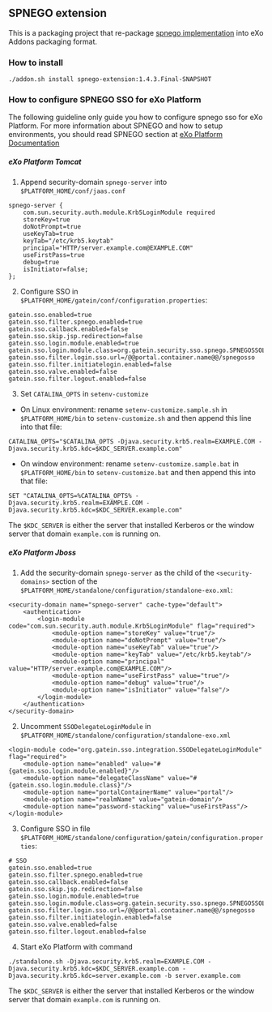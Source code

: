 ## SPNEGO extension

This is a packaging project that re-package [spnego implementation](https://github.com/gatein/gatein-sso/tree/master/spnegosso) into eXo Addons packaging format.

### How to install

```
./addon.sh install spnego-extension:1.4.3.Final-SNAPSHOT
```

### How to configure SPNEGO SSO for eXo Platform

The following guideline only guide you how to configure spnego sso for eXo Platform.
For more information about SPNEGO and how to setup environments, you should read SPNEGO section at [eXo Platform Documentation](http://docs.exoplatform.com/public/index.jsp?topic=%2FPLF40%2FSingle_Sign_On-SPNEGO.html&cp=1_7_4_7_3)


##### eXo Platform Tomcat

1. Append security-domain `spnego-server` into `$PLATFORM_HOME/conf/jaas.conf`
```
spnego-server {
	com.sun.security.auth.module.Krb5LoginModule required
	storeKey=true
	doNotPrompt=true
	useKeyTab=true
	keyTab="/etc/krb5.keytab"
	principal="HTTP/server.example.com@EXAMPLE.COM"
	useFirstPass=true
	debug=true
	isInitiator=false;
};
```

2. Configure SSO in `$PLATFORM_HOME/gatein/conf/configuration.properties`:
```
gatein.sso.enabled=true
gatein.sso.filter.spnego.enabled=true
gatein.sso.callback.enabled=false
gatein.sso.skip.jsp.redirection=false
gatein.sso.login.module.enabled=true
gatein.sso.login.module.class=org.gatein.security.sso.spnego.SPNEGOSSOLoginModule
gatein.sso.filter.login.sso.url=/@@portal.container.name@@/spnegosso
gatein.sso.filter.initiatelogin.enabled=false
gatein.sso.valve.enabled=false
gatein.sso.filter.logout.enabled=false
```

3. Set `CATALINA_OPTS` in `setenv-customize`
- On Linux environment: rename `setenv-customize.sample.sh` in `$PLATFORM_HOME/bin` to `setenv-customize.sh` and then append this line into that file:

```
CATALINA_OPTS="$CATALINA_OPTS -Djava.security.krb5.realm=EXAMPLE.COM -Djava.security.krb5.kdc=$KDC_SERVER.example.com"
```

- On window environment: rename `setenv-customize.sample.bat` in `$PLATFORM_HOME/bin` to `setenv-customize.bat` and then append this into that file:

```
SET "CATALINA_OPTS=%CATALINA_OPTS% -Djava.security.krb5.realm=EXAMPLE.COM -Djava.security.krb5.kdc=$KDC_SERVER.example.com"
```
The `$KDC_SERVER` is either the server that installed Kerberos or the window server that domain `example.com` is running on.


##### eXo Platform Jboss
1. Add the security-domain `spnego-server` as the child of the `<security-domains>` section of the `$PLATFORM_HOME/standalone/configuration/standalone-exo.xml`:
```
<security-domain name="spnego-server" cache-type="default">
    <authentication>
        <login-module code="com.sun.security.auth.module.Krb5LoginModule" flag="required">
            <module-option name="storeKey" value="true"/>
            <module-option name="doNotPrompt" value="true"/>
            <module-option name="useKeyTab" value="true"/>
            <module-option name="keyTab" value="/etc/krb5.keytab"/>
            <module-option name="principal" value="HTTP/server.example.com@EXAMPLE.COM"/>
            <module-option name="useFirstPass" value="true"/>
            <module-option name="debug" value="true"/>
            <module-option name="isInitiator" value="false"/>
        </login-module>
    </authentication>
</security-domain>
```

2. Uncomment `SSODelegateLoginModule` in `$PLATFORM_HOME/standalone/configuration/standalone-exo.xml`
```
<login-module code="org.gatein.sso.integration.SSODelegateLoginModule" flag="required">
    <module-option name="enabled" value="#{gatein.sso.login.module.enabled}"/>
    <module-option name="delegateClassName" value="#{gatein.sso.login.module.class}"/>
    <module-option name="portalContainerName" value="portal"/>
    <module-option name="realmName" value="gatein-domain"/>
    <module-option name="password-stacking" value="useFirstPass"/>
</login-module>
```
3. Configure SSO in file `$PLATFORM_HOME/standalone/configuration/gatein/configuration.properties`:
```
# SSO
gatein.sso.enabled=true
gatein.sso.filter.spnego.enabled=true
gatein.sso.callback.enabled=false
gatein.sso.skip.jsp.redirection=false
gatein.sso.login.module.enabled=true
gatein.sso.login.module.class=org.gatein.security.sso.spnego.SPNEGOSSOLoginModule
gatein.sso.filter.login.sso.url=/@@portal.container.name@@/spnegosso
gatein.sso.filter.initiatelogin.enabled=false
gatein.sso.valve.enabled=false
gatein.sso.filter.logout.enabled=false
```

4. Start eXo Platform with command
```
./standalone.sh -Djava.security.krb5.realm=EXAMPLE.COM -Djava.security.krb5.kdc=$KDC_SERVER.example.com -Djava.security.krb5.kdc=server.example.com -b server.example.com
```
The `$KDC_SERVER` is either the server that installed Kerberos or the window server that domain `example.com` is running on.